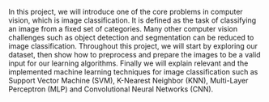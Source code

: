 In this project, we will introduce one of the core problems in computer vision, which is image classification. It is defined as the task of classifying an image from a fixed set of categories. Many other computer vision challenges such as object detection and segmentation can be reduced to image classification. Throughout this project, we will start by exploring our dataset, then show how to preprocess and prepare the images to be a valid input for our learning algorithms. Finally we will explain relevant and the implemented  machine learning techniques for image classification such as Support Vector Machine (SVM), K-Nearest Neighbor (KNN), Multi-Layer Perceptron (MLP) and Convolutional Neural Networks (CNN).

